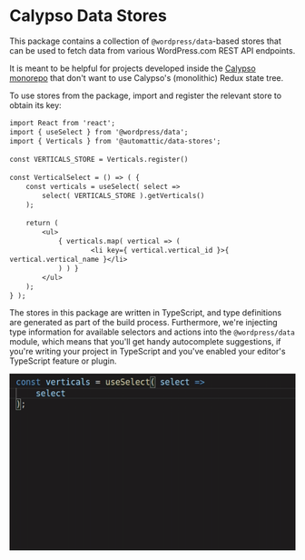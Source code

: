 # Calypso Data Stores

This package contains a collection of `@wordpress/data`-based stores that can be used to fetch data from various WordPress.com REST API endpoints.

It is meant to be helpful for projects developed inside the [Calypso monorepo](https://github.com/Automattic/wp-calypso) that don't want to use Calypso's (monolithic) Redux state tree.

To use stores from the package, import and register the relevant store to obtain its key:

```tsx
import React from 'react';
import { useSelect } from '@wordpress/data';
import { Verticals } from '@automattic/data-stores';

const VERTICALS_STORE = Verticals.register()

const VerticalSelect = () => ( {
	const verticals = useSelect( select =>
		select( VERTICALS_STORE ).getVerticals()
    );

    return (
        <ul>
            { verticals.map( vertical => (
                    <li key={ vertical.vertical_id }>{ vertical.vertical_name }</li>
            ) ) }
        </ul>
    );
} );

```

The stores in this package are written in TypeScript, and type definitions are generated as part of the build process. Furthermore, we're injecting type information for available selectors and actions into the `@wordpress/data` module, which means that you'll get handy autocomplete suggestions, if you're writing your project in TypeScript and you've enabled your editor's TypeScript feature or plugin.

![autocomplete](./autocomplete.gif)
